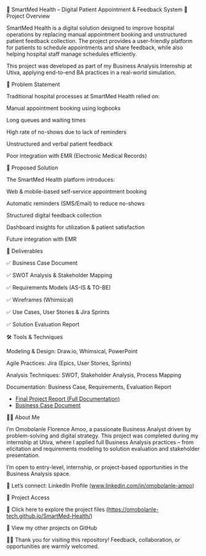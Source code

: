 🏥 SmartMed Health – Digital Patient Appointment & Feedback System
📌 Project Overview

SmartMed Health is a digital solution designed to improve hospital operations by replacing manual appointment booking and unstructured patient feedback collection. The project provides a user-friendly platform for patients to schedule appointments and share feedback, while also helping hospital staff manage schedules efficiently.

This project was developed as part of my Business Analysis Internship at Utiva, applying end-to-end BA practices in a real-world simulation.

🎯 Problem Statement

Traditional hospital processes at SmartMed Health relied on:

Manual appointment booking using logbooks

Long queues and waiting times

High rate of no-shows due to lack of reminders

Unstructured and verbal patient feedback

Poor integration with EMR (Electronic Medical Records)

🌟 Proposed Solution

The SmartMed Health platform introduces:

Web & mobile-based self-service appointment booking

Automatic reminders (SMS/Email) to reduce no-shows

Structured digital feedback collection

Dashboard insights for utilization & patient satisfaction

Future integration with EMR

📂 Deliverables

✅ Business Case Document

✅ SWOT Analysis & Stakeholder Mapping

✅ Requirements Models (AS-IS & TO-BE)

✅ Wireframes (Whimsical)

✅ Use Cases, User Stories & Jira Sprints

✅ Solution Evaluation Report

🛠️ Tools & Techniques

Modeling & Design: Draw.io, Whimsical, PowerPoint

Agile Practices: Jira (Epics, User Stories, Sprints)

Analysis Techniques: SWOT, Stakeholder Analysis, Process Mapping

Documentation: Business Case, Requirements, Evaluation Report

- [Final Project Report (Full Documentation)](docs/SmartMed_Health_Full_Project.pdf)
- [Business Case Document](https://github.com/username/repo-name/raw/main/SmartMed_Business_Case.pdf)

👩‍💻 About Me

 I’m Omobolanle Florence Amoo, a passionate Business Analyst driven by problem-solving and digital strategy. This project was completed during my internship at Utiva, where I applied full Business Analysis practices – from elicitation and requirements modeling to solution evaluation and stakeholder presentation.

I’m open to entry-level, internship, or project-based opportunities in the Business Analysis space.

📎 Let’s connect: LinkedIn Profile (www.linkedin.com/in/omobolanle-amoo)

🚀 Project Access

🔗 Click here to explore the project files (https://omobolanle-tech.github.io/SmartMed-Health/)

🔗 View my other projects on GitHub

💼✨ Thank you for visiting this repository! Feedback, collaboration, or opportunities are warmly welcomed.
